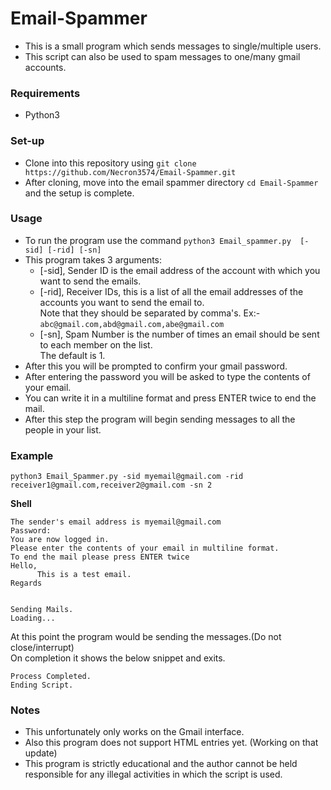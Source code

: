 # Email-Spammer
- This is a small program which sends messages to single/multiple users.  
- This script can also be used to spam messages to one/many gmail accounts.  
### Requirements  
- Python3  
### Set-up  
- Clone into this repository using `git clone https://github.com/Necron3574/Email-Spammer.git`  
- After cloning, move into the email spammer directory `cd Email-Spammer` and the setup is complete.  
### Usage  
- To run the program use the command `python3 Email_spammer.py  [-sid] [-rid] [-sn]`  
- This program takes 3 arguments:  
    - [-sid], Sender ID is the email address of the account with which you want to send the emails.
    - [-rid], Receiver IDs, this is a list of all the email addresses of the accounts you want to send the email to.  
              Note that they should be separated by comma's. Ex:- `abc@gmail.com,abd@gmail.com,abe@gmail.com`
    - [-sn], Spam Number is the number of times an email should be sent to each member on the list.  
              The default is 1.
- After this you will be prompted to confirm your gmail password.
- After entering the password you will be asked to type the contents of your email.
- You can write it in a multiline format and press ENTER twice to end the mail.
- After this step the program will begin sending messages to all the people in your list.
### Example
`python3 Email_Spammer.py -sid myemail@gmail.com -rid receiver1@gmail.com,receiver2@gmail.com -sn 2`

**Shell**
```
The sender's email address is myemail@gmail.com
Password:
You are now logged in.
Please enter the contents of your email in multiline format.
To end the mail please press ENTER twice
Hello,
      This is a test email.
Regards


Sending Mails.
Loading...
```
At this point the program would be sending the messages.(Do not close/interrupt)  
On completion it shows the below snippet and exits.
```
Process Completed.
Ending Script.
```
### Notes
- This unfortunately only works on the Gmail interface.  
- Also this program does not support HTML entries yet. (Working on that update)  
- This program is strictly educational and the author cannot be held responsible for any illegal activities in which the script is used.  
